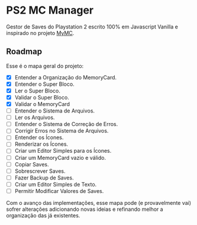 # PS2 MC Manager

Gestor de Saves do Playstation 2 escrito 100% em Javascript Vanilla e inspirado no projeto [MyMC](https://github.com/ps2dev/mymc).

## Roadmap

Esse é o mapa geral do projeto: 

- [X] Entender a Organização do MemoryCard.
- [X] Entender o Super Bloco.
- [X] Ler o Super Bloco.
- [X] Validar o Super Bloco.
- [X] Validar o MemoryCard
- [ ] Entender o Sistema de Arquivos.
- [ ] Ler os Arquivos.
- [ ] Entender o Sistema de Correção de Erros.
- [ ] Corrigir Erros no Sistema de Arquivos.
- [ ] Entender os Ícones.
- [ ] Renderizar os Ícones.
- [ ] Criar um Editor Simples para os Ícones.
- [ ] Criar um MemoryCard vazio e válido.
- [ ] Copiar Saves.
- [ ] Sobrescrever Saves.
- [ ] Fazer Backup de Saves.
- [ ] Criar um Editor Simples de Texto.
- [ ] Permitir Modificar Valores de Saves.

Com o avanço das implementações, esse mapa pode (e provavelmente vai) sofrer alterações adicionando novas ideias e refinando melhor a organização das já existentes.
